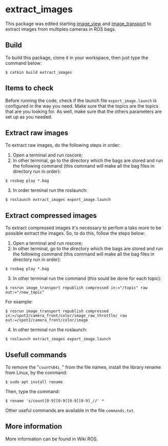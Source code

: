 extract_images
=======

This package was edited starting [image_view][1] and [image_transport][2] to extract images from multiples cameras in ROS bags.

## Build
To build this package, clone it in your workspace, then just type the command below:
```
$ catkin build extract_images
```

## Items to check
Before running the code, check if the launch file `export_image.launch` is configured in the way you need. Make sure that the topics are the topics that are you looking for. As well, make sure that the others parameters are set up as you needed.


## Extract raw images
To extract raw images, do the following steps in order:
1. Open a terminal and run roscore;
2. In other terminal, go to the directory which the bags are stored and run the following command (this command will make all the bag files in directory run in order):

```
$ rosbag play *.bag
```

3. In order terminal run the roslaunch:
```
$ roslaunch extract_images export_image.launch
```

## Extract compressed images
To extract compressed images it's necessary to perfom a taks more to be possible extract the images. So, to do this, follow the steps below:

1. Open a terminal and run roscore;
2. In other terminal, go to the directory which the bags are stored and run the following command (this command will make all the bag files in directory run in order):

```
$ rosbag play *.bag
```
3. In other terminal run the command (this sould be done for each topic):
```
$ rosrun image_transport republish compressed in:="/topic" raw out:="/new_topic"
```

For example:
```
$ rosrun image_transport republish compressed in:=/spot2/camera_front/color/image_raw_throttle/ raw out:=/spot2/camera_front/color/image
```

4. In other terminal run the roslaunch:
```
$ roslaunch extract_images export_image.launch
```

## Usefull commands
To remove the "`count%04i_`" from the file names, install the library rename from Linux, by the command:
```
$ sudo apt install rename
```

Then, type the command:
```
$ rename 's/count[0-9][0-9][0-9][0-9]_//' *
```

Other useful commands are available in the file `commands.txt`.

## More information
More information can be found in Wiki ROS.




[1]: https://github.com/ros-perception/image_pipeline/tree/noetic/image_view
[2]: http://wiki.ros.org/image_transport
